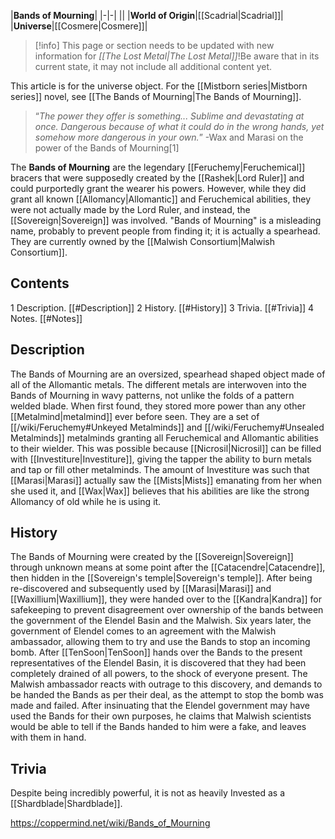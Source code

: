 |**Bands of Mourning**|
|-|-|
||
|**World of Origin**|[[Scadrial\|Scadrial]]|
|**Universe**|[[Cosmere\|Cosmere]]|

> [!info] This page or section needs to be updated with new information for *[[The Lost Metal\|The Lost Metal]]*!Be aware that in its current state, it may not include all additional content yet.

This article is for the universe object. For the [[Mistborn series\|Mistborn series]] novel, see [[The Bands of Mourning\|The Bands of Mourning]].
>“*The power they offer is something... Sublime and devastating at once. Dangerous because of what it could do in the wrong hands, yet somehow *more* dangerous in your own.*”
\-Wax and Marasi on the power of the Bands of Mourning[1]


The **Bands of Mourning** are the legendary [[Feruchemy\|Feruchemical]] bracers that were supposedly created by the [[Rashek\|Lord Ruler]] and could purportedly grant the wearer his powers. However, while they did grant all known [[Allomancy\|Allomantic]] and Feruchemical abilities, they were not actually made by the Lord Ruler, and instead, the [[Sovereign\|Sovereign]] was involved. "Bands of Mourning" is a misleading name, probably to prevent people from finding it; it is actually a spearhead. They are currently owned by the [[Malwish Consortium\|Malwish Consortium]].

## Contents

1 Description. [[#Description]] 
2 History. [[#History]] 
3 Trivia. [[#Trivia]] 
4 Notes. [[#Notes]] 


## Description
The Bands of Mourning are an oversized, spearhead shaped object made of all of the Allomantic metals. The different metals are interwoven into the Bands of Mourning in wavy patterns, not unlike the folds of a pattern welded blade. When first found, they stored more power than any other [[Metalmind\|metalmind]] ever before seen.
They are a set of [[/wiki/Feruchemy#Unkeyed Metalminds]] and [[/wiki/Feruchemy#Unsealed Metalminds]] metalminds granting all Feruchemical and Allomantic abilities to their wielder.
This was possible because [[Nicrosil\|Nicrosil]] can be filled with [[Investiture\|Investiture]], giving the tapper the ability to burn metals and tap or fill other metalminds. The amount of Investiture was such that [[Marasi\|Marasi]] actually saw the [[Mists\|Mists]] emanating from her when she used it, and [[Wax\|Wax]] believes that his abilities are like the strong Allomancy of old while he is using it.

## History
The Bands of Mourning were created by the [[Sovereign\|Sovereign]] through unknown means at some point after the [[Catacendre\|Catacendre]], then hidden in the [[Sovereign's temple\|Sovereign's temple]].
After being re-discovered and subsequently used by [[Marasi\|Marasi]] and [[Waxillium\|Waxillium]], they were handed over to the [[Kandra\|Kandra]] for safekeeping to prevent disagreement over ownership of the bands between the government of the Elendel Basin and the Malwish.
Six years later, the government of Elendel comes to an agreement with the Malwish ambassador, allowing them to try and use the Bands to stop an incoming bomb. After [[TenSoon\|TenSoon]] hands over the Bands to the present representatives of the Elendel Basin, it is discovered that they had been completely drained of all powers, to the shock of everyone present. The Malwish ambassador reacts with outrage to this discovery, and demands to be handed the Bands as per their deal, as the attempt to stop the bomb was made and failed. After insinuating that the Elendel government may have used the Bands for their own purposes, he claims that Malwish scientists would be able to tell if the Bands handed to him were a fake, and leaves with them in hand.

## Trivia
Despite being incredibly powerful, it is not as heavily Invested as a [[Shardblade\|Shardblade]].



https://coppermind.net/wiki/Bands_of_Mourning